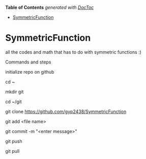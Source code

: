 <!-- START doctoc generated TOC please keep comment here to allow auto update -->
<!-- DON'T EDIT THIS SECTION, INSTEAD RE-RUN doctoc TO UPDATE -->
**Table of Contents**  *generated with [DocToc](https://github.com/thlorenz/doctoc)*

- [SymmetricFunction](#symmetricfunction)

<!-- END doctoc generated TOC please keep comment here to allow auto update -->

# SymmetricFunction
all the codes and math that has to do with symmetric functions :)


Commands and steps


initialize repo on github

cd ~

mkdir git

cd ~/git

git clone https://github.com/gyp2438/SymmetricFunction

git add \<file name\>

git commit -m "\<enter message\>"

git push

git pull

